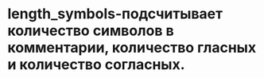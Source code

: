# length_symbols-подсчитывает количество символов в комментарии, количество гласных и количество согласных.
